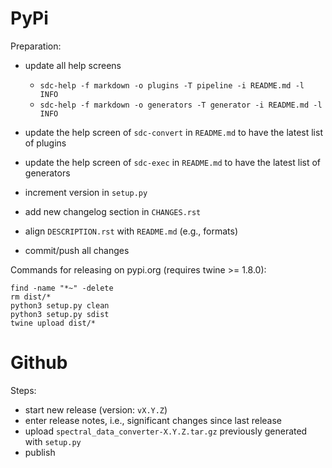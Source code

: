 PyPi
====

Preparation:

* update all help screens

  * `sdc-help -f markdown -o plugins -T pipeline -i README.md -l INFO`
  * `sdc-help -f markdown -o generators -T generator -i README.md -l INFO`
  
* update the help screen of `sdc-convert` in `README.md` to have the latest list of plugins
* update the help screen of `sdc-exec` in `README.md` to have the latest list of generators
* increment version in `setup.py`
* add new changelog section in `CHANGES.rst`
* align `DESCRIPTION.rst` with `README.md` (e.g., formats)
* commit/push all changes

Commands for releasing on pypi.org (requires twine >= 1.8.0):

```
find -name "*~" -delete
rm dist/*
python3 setup.py clean
python3 setup.py sdist
twine upload dist/*
```


Github
======

Steps:

* start new release (version: `vX.Y.Z`)
* enter release notes, i.e., significant changes since last release
* upload `spectral_data_converter-X.Y.Z.tar.gz` previously generated with `setup.py`
* publish
